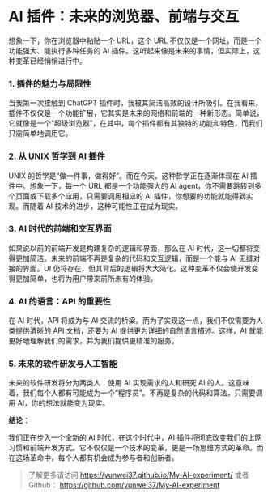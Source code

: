 # AI 插件：未来的浏览器、前端与交互

想象一下，你在浏览器中粘贴一个 URL，这个 URL 不仅仅是一个网址，而是一个功能强大、能执行多种任务的 AI 插件。这听起来像是未来的事情，但实际上，这种变革已经悄悄进行中。

### **1. 插件的魅力与局限性**

当我第一次接触到 ChatGPT 插件时，我被其简洁高效的设计所吸引。在我看来，插件不仅仅是一个功能扩展，它其实是未来的网络和前端的一种新形态。简单说，它就像是一个“超级浏览器”，在其中，每个插件都有其独特的功能和特色，而我们只需简单地调用它。

### **2. 从 UNIX 哲学到 AI 插件**

UNIX 的哲学是“做一件事，做得好”。而在今天，这种哲学正在逐渐体现在 AI 插件中。想象一下，每一个 URL 都是一个功能强大的 AI agent，你不需要跳转到多个页面或下载多个应用，只需要调用相应的 AI 插件，你想要的功能就能得到实现。而随着 AI 技术的进步，这种可能性正在成为现实。

### **3. AI 时代的前端和交互界面**

如果说以前的前端开发是构建复杂的逻辑和界面，那么在 AI 时代，这一切都将变得更加简洁。未来的前端不再是复杂的代码和交互逻辑，而是一个能与 AI 无缝对接的界面。UI 仍将存在，但其背后的逻辑将大大简化。这种变革不仅会使开发变得更加简单，也将为用户带来前所未有的体验。

### **4. AI 的语言：API 的重要性**

在 AI 时代，API 将成为与 AI 交流的桥梁。而为了实现这一点，我们不仅需要为人类提供清晰的 API 文档，还要为 AI 提供更为详细的自然语言描述。这样，AI 就能更好地理解我们的需求，并为我们提供更精准的服务。

### **5. 未来的软件研发与人工智能**

未来的软件研发将分为两类人：使用 AI 实现需求的人和研究 AI 的人。这意味着，我们每个人都有可能成为一个“程序员”。不再是复杂的代码和算法，只需要调用 AI，你的想法就能变为现实。

**结论**：

我们正在步入一个全新的 AI 时代，在这个时代中，AI 插件将彻底改变我们的上网习惯和前端开发方式。它不仅仅是一个技术的变革，更是一场思维方式的革命。而在这场革命中，每个人都有机会成为参与者和创新者。


> 了解更多请访问 <https://yunwei37.github.io/My-AI-experiment/> 或者 Github： <https://github.com/yunwei37/My-AI-experiment>
